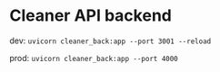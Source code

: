 
# Cleaner API backend

dev: `uvicorn cleaner_back:app --port 3001 --reload`

prod: `uvicorn cleaner_back:app --port 4000`
